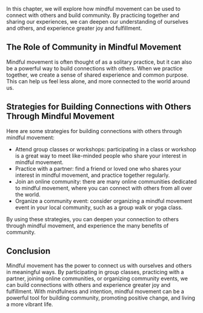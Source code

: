 
In this chapter, we will explore how mindful movement can be used to connect with others and build community. By practicing together and sharing our experiences, we can deepen our understanding of ourselves and others, and experience greater joy and fulfillment.

The Role of Community in Mindful Movement
-----------------------------------------

Mindful movement is often thought of as a solitary practice, but it can also be a powerful way to build connections with others. When we practice together, we create a sense of shared experience and common purpose. This can help us feel less alone, and more connected to the world around us.

Strategies for Building Connections with Others Through Mindful Movement
------------------------------------------------------------------------

Here are some strategies for building connections with others through mindful movement:

* Attend group classes or workshops: participating in a class or workshop is a great way to meet like-minded people who share your interest in mindful movement.
* Practice with a partner: find a friend or loved one who shares your interest in mindful movement, and practice together regularly.
* Join an online community: there are many online communities dedicated to mindful movement, where you can connect with others from all over the world.
* Organize a community event: consider organizing a mindful movement event in your local community, such as a group walk or yoga class.

By using these strategies, you can deepen your connection to others through mindful movement, and experience the many benefits of community.

## Conclusion

Mindful movement has the power to connect us with ourselves and others in meaningful ways. By participating in group classes, practicing with a partner, joining online communities, or organizing community events, we can build connections with others and experience greater joy and fulfillment. With mindfulness and intention, mindful movement can be a powerful tool for building community, promoting positive change, and living a more vibrant life.
